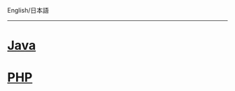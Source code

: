 English/日本語
***
# [Java](https://github.com/aegif/NemakiWare/wiki/%E9%96%8B%E7%99%BA:-CMIS-API%28Java%29)
# [PHP](https://github.com/aegif/NemakiWare/wiki/%E9%96%8B%E7%99%BA:-CMIS-API%28PHP%29)